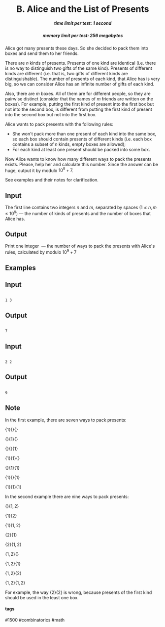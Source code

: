 <h1 style='text-align: center;'> B. Alice and the List of Presents</h1>

<h5 style='text-align: center;'>time limit per test: 1 second</h5>
<h5 style='text-align: center;'>memory limit per test: 256 megabytes</h5>

Alice got many presents these days. So she decided to pack them into boxes and send them to her friends.

There are $n$ kinds of presents. Presents of one kind are identical (i.e. there is no way to distinguish two gifts of the same kind). Presents of different kinds are different (i.e. that is, two gifts of different kinds are distinguishable). The number of presents of each kind, that Alice has is very big, so we can consider Alice has an infinite number of gifts of each kind.

Also, there are $m$ boxes. All of them are for different people, so they are pairwise distinct (consider that the names of $m$ friends are written on the boxes). For example, putting the first kind of present into the first box but not into the second box, is different from putting the first kind of present into the second box but not into the first box.

Alice wants to pack presents with the following rules:

* She won't pack more than one present of each kind into the same box, so each box should contain presents of different kinds (i.e. each box contains a subset of $n$ kinds, empty boxes are allowed);
* For each kind at least one present should be packed into some box.

Now Alice wants to know how many different ways to pack the presents exists. Please, help her and calculate this number. Since the answer can be huge, output it by modulo $10^9+7$.

See examples and their notes for clarification.

## Input

The first line contains two integers $n$ and $m$, separated by spaces ($1 \leq n,m \leq 10^9$) — the number of kinds of presents and the number of boxes that Alice has.

## Output

Print one integer  — the number of ways to pack the presents with Alice's rules, calculated by modulo $10^9+7$

## Examples

## Input


```

1 3

```
## Output


```

7
```
## Input


```

2 2

```
## Output


```

9
```
## Note

In the first example, there are seven ways to pack presents:

$\{1\}\{\}\{\}$

$\{\}\{1\}\{\}$

$\{\}\{\}\{1\}$

$\{1\}\{1\}\{\}$

$\{\}\{1\}\{1\}$

$\{1\}\{\}\{1\}$

$\{1\}\{1\}\{1\}$

In the second example there are nine ways to pack presents:

$\{\}\{1,2\}$

$\{1\}\{2\}$

$\{1\}\{1,2\}$

$\{2\}\{1\}$

$\{2\}\{1,2\}$

$\{1,2\}\{\}$

$\{1,2\}\{1\}$

$\{1,2\}\{2\}$

$\{1,2\}\{1,2\}$

For example, the way $\{2\}\{2\}$ is wrong, because presents of the first kind should be used in the least one box.



#### tags 

#1500 #combinatorics #math 